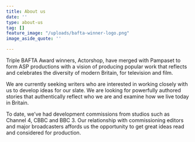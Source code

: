 ```yaml
---
title: About us
date: ''
type: about-us
tag: []
feature_image: "/uploads/bafta-winner-logo.png"
image_aside_quote: ''

---
```

Triple BAFTA Award winners, Actorshop, have merged with Pampaset to form ASP productions with a vision of producing popular work that reflects and celebrates the diversity of modern Britain, for television and film.

We are currently seeking writers who are interested in working closely with us to develop ideas for our slate. We are looking for powerfully authored stories that authentically reflect who we are and examine how we live today in Britain.

To date, we’ve had development commissions from studios such as Channel 4, CBBC and BBC 3. Our relationship with commissioning editors and major broadcasters affords us the opportunity to get great ideas read and considered for production.

